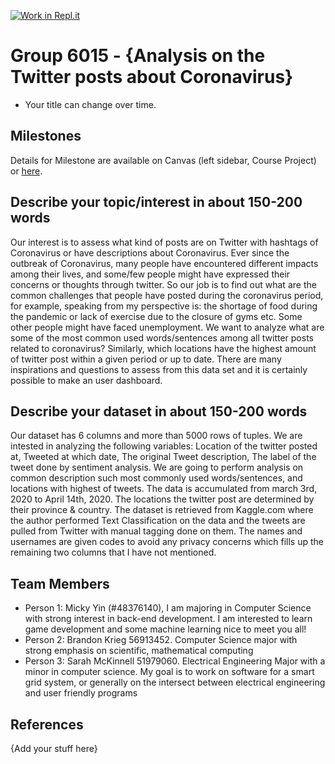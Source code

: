 [![Work in Repl.it](https://classroom.github.com/assets/work-in-replit-14baed9a392b3a25080506f3b7b6d57f295ec2978f6f33ec97e36a161684cbe9.svg)](https://classroom.github.com/online_ide?assignment_repo_id=312412&assignment_repo_type=GroupAssignmentRepo)
# Group 6015 - {Analysis on the Twitter posts about Coronavirus}

- Your title can change over time.

## Milestones

Details for Milestone are available on Canvas (left sidebar, Course Project) or [here](https://firas.moosvi.com/courses/data301/project/milestone01.html).

## Describe your topic/interest in about 150-200 words

Our interest is to assess what kind of posts are on Twitter with hashtags of Coronavirus or have descriptions about Coronavirus. Ever since the outbreak of Coronavirus, many people have encountered different impacts among their lives, and some/few people might have expressed their concerns or thoughts through twitter. So our job is to find out what are the common challenges that people have posted during the coronavirus period, for example, speaking from my perspective is: the shortage of food during the pandemic or lack of exercise due to the closure of gyms etc. Some other people might have faced unemployment. We want to analyze what are some of the most common used words/sentences among all twitter posts related to coronavirus? Similarly, which locations have the highest amount of twitter post within a given period or up to date. There are many inspirations and questions to assess from this data set and it is certainly possible to make an user dashboard. 

## Describe your dataset in about 150-200 words

Our dataset has 6 columns and more than 5000 rows of tuples. We are intested in analyzing the following variables: Location of the twitter posted at, Tweeted at which date, The original Tweet description, The label of the tweet done by sentiment analysis. We are going to perform analysis on common description such most commonly used words/sentences, and locations with highest of tweets. The data is accumulated from march 3rd, 2020 to April 14th, 2020. The locations the twitter post are determined by their province & country.  The dataset is retrieved from Kaggle.com where the author performed Text Classification on the data and the tweets are pulled from Twitter with manual tagging done on them. The names and usernames are given codes to avoid any privacy concerns which fills up the remaining two columns that I have not mentioned.

## Team Members

- Person 1: Micky Yin (#48376140), I am majoring in Computer Science with strong interest in back-end development. I am interested to learn game development and some machine learning nice to meet you all! 
- Person 2: Brandon Krieg 56913452. Computer Science major with strong emphasis on scientific, mathematical computing
- Person 3: Sarah McKinnell 51979060. Electrical Engineering Major with a minor in computer science. My goal is to work on software for a smart grid system, or generally on the intersect between electrical engineering and user friendly programs

## References

{Add your stuff here}
